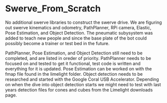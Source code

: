 # Swerve_From_Scratch

No additional swerve libraries to construct the swerve drive. We are figuring out swerve kinematics and odometry, PathPlanner, RPi camera, Elastic, Pose Estimation, and Object Detection. The pneumatic subysystem was added to teach new people and since the base plate of the bot could possibly become a trainer or test bed in the future.

PathPlanner, Pose Estimation, and Object Detection  still need to be completed, and are listed in oreder of priority. PathPlanner needs to be focused on and tested to get it functional, test code is written and everything for it is updated. Pose Estimation can be worked on with the fmap file found in the limelight folder. Object detection needs to be researched and started with the Google Coral USB Accelerator. Depending on when the dive into object detection starts we might need to test with last years detection files for cones and cubes from the Limelight downloads page.
